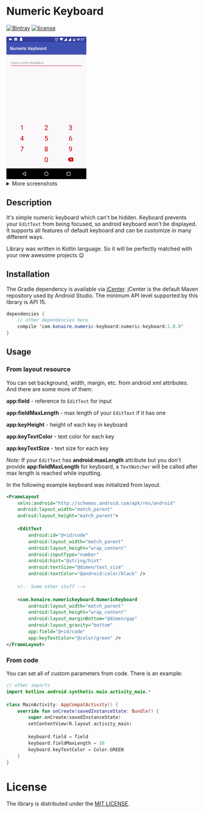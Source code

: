 # Numeric Keyboard
[![Bintray](https://api.bintray.com/packages/konaire/maven/numeric-keyboard/images/download.svg)](https://bintray.com/konaire/maven/numeric-keyboard)
[![license](https://img.shields.io/github/license/mashape/apistatus.svg)](https://github.com/konaire/NumericKeyboard/blob/master/LICENSE.txt)

<img src="img/keyboard-input.gif" alt="Example" width="210"/>
<details>
  <summary>More screenshots</summary>
  <img src="img/keyboard-custom.png" alt="Custom keyboard" width="210"/>
  <img src="img/keyboard-very-custom.png" alt="Very custom keyboard" width="210"/>
</details>

## Description
It's simple numeric keyboard which can't be hidden. Keyboard prevents your `EditText` from being focused, so android keyboard won't be displayed. It supports all features of default keyboard and can be customize in many different ways.

Library was written in Kotlin language. So it will be perfectly matched with your new awesome projects :wink:

## Installation
The Gradle dependency is available via [jCenter](https://bintray.com/konaire/maven/numeric-keyboard). jCenter is the default Maven repository used by Android Studio. The minimum API level supported by this library is API 15.

```java
dependencies {
    // other dependencies here
    compile 'com.konaire.numeric-keyboard:numeric-keyboard:1.0.0'
}
```

## Usage
### From layout resource
You can set background, width, margin, etc. from android xml attributes. And there are some more of them:

**app:field** - reference to `EditText` for input

**app:fieldMaxLength** - max length of your `EditText` if it has one

**app:keyHeight** - height of each key in keyboard

**app:keyTextColor** - text color for each key

**app:keyTextSize** - text size for each key

_Note:_ If your `EditText` has **android:maxLength** attribute but you don't provide **app:fieldMaxLength** for keyboard, a `TextWatcher` will be called after max length is reached while inputting.

In the following example keyboard was initialized from layout.

```xml
<FrameLayout
    xmlns:android="http://schemas.android.com/apk/res/android"
    android:layout_width="match_parent"
    android:layout_height="match_parent">

    <EditText
        android:id="@+id/code"
        android:layout_width="match_parent"
        android:layout_height="wrap_content"
        android:inputType="number"
        android:hint="@string/hint"
        android:textSize="@dimen/text_size"
        android:textColor="@android:color/black" />

    <!-- Some other stuff -->

    <com.konaire.numerickeyboard.NumericKeyboard
        android:layout_width="match_parent"
        android:layout_height="wrap_content"
        android:layout_marginBottom="@dimen/gap"
        android:layout_gravity="bottom"
        app:field="@+id/code"
        app:keyTextColor="@color/green" />
</FrameLayout>
```

### From code
You can set all of custom parameters from code. There is an example:

```kotlin
// other imports
import kotlinx.android.synthetic.main.activity_main.*

class MainActivity: AppCompatActivity() {
    override fun onCreate(savedInstanceState: Bundle?) {
        super.onCreate(savedInstanceState)
        setContentView(R.layout.activity_main)

        keyboard.field = field
        keyboard.fieldMaxLength = 10
        keyboard.keyTextColor = Color.GREEN
    }
}
```

# License
The library is distributed under the [MIT LICENSE](https://github.com/konaire/NumericKeyboard/blob/master/LICENSE.txt).

